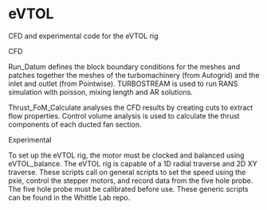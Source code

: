 # eVTOL
CFD and experimental code for the eVTOL rig


CFD

Run_Datum defines the block boundary conditions for the meshes and patches together the meshes of the turbomachinery (from Autogrid) and the inlet and outlet (from Pointwise). TURBOSTREAM is used to run RANS simulation with poisson, mixing length and AR solutions.

Thrust_FoM_Calculate analyses the CFD results by creating cuts to extract flow properties. Control volume analysis is used to calculate the thrust components of each ducted fan section.

Experimental

To set up the eVTOL rig, the motor must be clocked and balanced using eVTOL_balance. The eVTOL rig is capable of a 1D radial traverse and 2D XY traverse. These scripts call on general scripts to set the speed using the pxie, control the stepper motors, and record data from the five hole probe. The five hole probe must be calibrated before use. These generic scripts can be found in the Whittle Lab repo.





